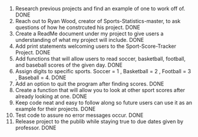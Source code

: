 1) Research previous projects and find an example of one to work off of. DONE
2) Reach out to Ryan Wood, creator of Sports-Statistics-master, to ask questions of how he constrcuted his project. DONE
3) Create a ReadMe document under my project to give users a understanding of what my project will include. DONE
4) Add print statements welcoming users to the Sport-Score-Tracker Project. DONE
5) Add functions that will allow users to read soccer, basketball, football, and baseball scores of the given day. DONE
6) Assign digits to specific sports. Soccer = 1 , Basketball = 2 , Football = 3 , Baseball = 4. DONE
7) Add an option to quit the program after finding scores. DONE
8) Create a function that will allow you to look at other sport scores after already looking at one. DONE
9) Keep code neat and easy to follow along so future users can use it as an example for their projects. DONE
10) Test code to assure no error messages occur. DONE
11) Release project to the publib while staying true to due dates given by professor. DONE
